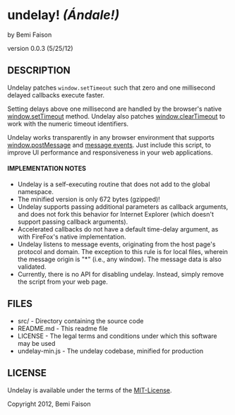 # undelay! _(Ándale!)_
by Bemi Faison

version 0.0.3
(5/25/12)

## DESCRIPTION

Undelay patches `window.setTimeout` such that zero and one millisecond delayed callbacks execute faster.

Setting delays above one millisecond are handled by the browser's native [window.setTimeout](https://developer.mozilla.org/en/DOM/window.setTimeout) method. Undelay also patches [window.clearTimeout](https://developer.mozilla.org/en/DOM/window.setTimeout) to work with the numeric timeout identifiers.

Undelay works transparently in any browser environment that supports [window.postMessage](https://developer.mozilla.org/en/DOM/window.postMessage) and [message events](http://help.dottoro.com/ljjqtjsj.php). Just include this script, to improve UI performance and responsiveness in your web applications.


#### IMPLEMENTATION NOTES

 - Undelay is a self-executing routine that does not add to the global namespace.
 - The minified version is only 672 bytes (gzipped)!
 - Undelay supports passing additional parameters as callback arguments, and does not fork this behavior for Internet Explorer (which doesn't support passing callback arguments).
 - Accelerated callbacks do not have a default time-delay argument, as with FireFox's native implementation.
 - Undelay listens to message events, originating from the host page's protocol and domain. The exception to this rule is for local files, wherein the message origin is "*" (i.e., any window). The message data is also validated.
 - Currently, there is no API for disabling undelay. Instead, simply remove the script from your web page.


## FILES

* src/ - Directory containing the source code
* README.md - This readme file
* LICENSE - The legal terms and conditions under which this software may be used
* undelay-min.js - The undelay codebase, minified for production

## LICENSE

Undelay is available under the terms of the [MIT-License](http://en.wikipedia.org/wiki/MIT_License#License_terms).

Copyright 2012, Bemi Faison